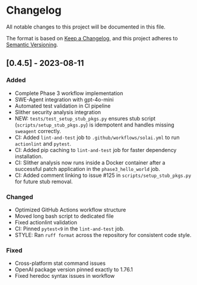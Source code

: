 # Changelog

All notable changes to this project will be documented in this file.

The format is based on [Keep a Changelog](https://keepachangelog.com/en/1.0.0/),
and this project adheres to [Semantic Versioning](https://semver.org/spec/v2.0.0.html).

## [0.4.5] - 2023-08-11

### Added
- Complete Phase 3 workflow implementation
- SWE-Agent integration with gpt-4o-mini
- Automated test validation in CI pipeline
- Slither security analysis integration
- NEW: `tests/test_setup_stub_pkgs.py` ensures stub script (`scripts/setup_stub_pkgs.py`) is idempotent and handles missing `sweagent` correctly.
- CI: Added `lint-and-test` job to `.github/workflows/solai.yml` to run `actionlint` and `pytest`.
- CI: Added pip caching to `lint-and-test` job for faster dependency installation.
- CI: Slither analysis now runs inside a Docker container after a successful patch application in the `phase3_hello_world` job.
- CI: Added comment linking to issue #125 in `scripts/setup_stub_pkgs.py` for future stub removal.

### Changed
- Optimized GitHub Actions workflow structure
- Moved long bash script to dedicated file
- Fixed actionlint validation
- CI: Pinned `pytest<9` in the `lint-and-test` job.
- STYLE: Ran `ruff format` across the repository for consistent code style.

### Fixed
- Cross-platform stat command issues
- OpenAI package version pinned exactly to 1.76.1
- Fixed heredoc syntax issues in workflow 